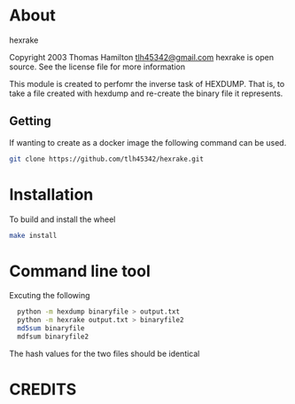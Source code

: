 # About

hexrake

Copyright 2003 Thomas Hamilton tlh45342@gmail.com
hexrake is open source.  See the license file for more information

This module is created to perfomr the inverse task of HEXDUMP.
That is, to take a file created with hexdump and re-create the binary file it represents.

## Getting

If wanting to create as a docker image the following command can be used.

```bash
git clone https://github.com/tlh45342/hexrake.git
```

# Installation

To build and install the wheel

```bash
make install
```

# Command line tool

  Excuting the following

```bash
  python -m hexdump binaryfile > output.txt
  python -m hexrake output.txt > binaryfile2
  md5sum binaryfile
  mdfsum binaryfile2
```
 
  The hash values for the two files should be identical
  
# CREDITS
